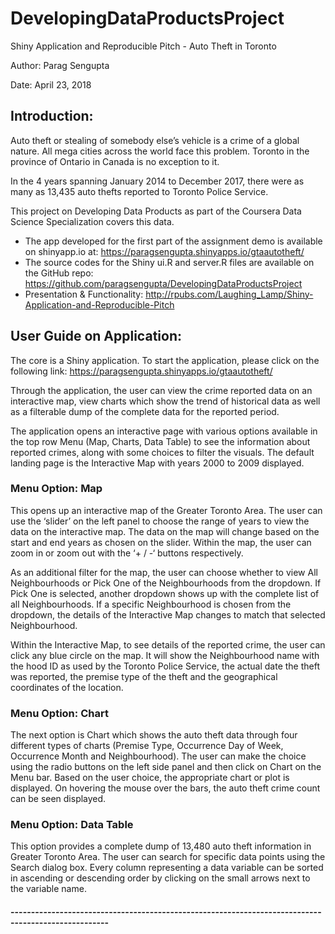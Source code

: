 # DevelopingDataProductsProject
Shiny Application and Reproducible Pitch - Auto Theft in Toronto

  Author: Parag Sengupta
  
  Date: April 23, 2018

## Introduction:

Auto theft or stealing of somebody else’s vehicle is a crime of a global nature. All mega cities across the world face this problem. Toronto in the province of Ontario in Canada is no exception to it.

In the 4 years spanning January 2014 to December 2017, there were as many as 13,435 auto thefts reported to Toronto Police Service.

This project on Developing Data Products as part of the Coursera Data Science Specialization covers this data.

- The app developed for the first part of the assignment demo is available on shinyapp.io at:
https://paragsengupta.shinyapps.io/gtaautotheft/ 
- The source codes for the Shiny ui.R and server.R files are available on the GitHub repo:
https://github.com/paragsengupta/DevelopingDataProductsProject
- Presentation & Functionality:
http://rpubs.com/Laughing_Lamp/Shiny-Application-and-Reproducible-Pitch

## User Guide on Application:

The core is a Shiny application. To start the application, please click on the following link:
https://paragsengupta.shinyapps.io/gtaautotheft/ 

Through the application, the user can view the crime reported data on an interactive map, view charts which show the trend of historical data as well as a filterable dump of the complete data for the reported period.

The application opens an interactive page with various options available in the top row Menu (Map, Charts, Data Table) to see the information about reported crimes, along with some choices to filter the visuals. The default landing page is the Interactive Map with years 2000 to 2009 displayed.

### Menu Option: Map
This opens up an interactive map of the Greater Toronto Area. The user can use the ‘slider’ on the left panel to choose the range of years to view the data on the interactive map. The data on the map will change based on the start and end years as chosen on the slider. Within the map, the user can zoom in or zoom out with the ‘+ / -‘ buttons respectively. 

As an additional filter for the map, the user can choose whether to view All Neighbourhoods or Pick One of the Neighbourhoods from the dropdown. If Pick One is selected, another dropdown shows up with the complete list of all Neighbourhoods. If a specific Neighbourhood is chosen from the dropdown, the details of the Interactive Map changes to match that selected Neighbourhood.

Within the Interactive Map, to see details of the reported crime, the user can click any blue circle on the map. It will show the Neighbourhood name with the hood ID as used by the Toronto Police Service, the actual date the theft was reported, the premise type of the theft and the geographical coordinates of the location.

### Menu Option: Chart
The next option is Chart which shows the auto theft data through four different types of charts (Premise Type, Occurrence Day of Week, Occurrence Month and Neighbourhood). The user can make the choice using the radio buttons on the left side panel and then click on Chart on the Menu bar. Based on the user choice, the appropriate chart or plot is displayed. On hovering the mouse over the bars, the auto theft crime count can be seen displayed.

### Menu Option: Data Table
This option provides a complete dump of 13,480 auto theft information in Greater Toronto Area. The user can search for specific data points using the Search dialog box. Every column representing a data variable can be sorted in ascending or descending order by clicking on the small arrows next to the variable name.

#### ----------------------------------------------------------------------------------------------------
